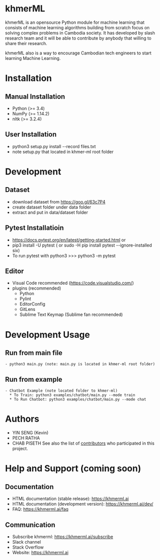 khmerML
============

khmerML is an opensource Python module for machine learning that consists of machine learning algorithms building from scratch focus on solving complex problems in Cambodia society. It has developed by slash research team and it will be able to contribute by anybody that willing to share their research.

khmerML also is a way to encourage Cambodian tech engineers to start learning Machine Learning.


Installation
============

Manual Installation
-------------------
- Python (>= 3.4)
- NumPy (>= 1.14.2)
- nltk (>= 3.2.4)

User Installation
----------------
- python3 setup.py install --record files.txt
- note setup.py that located in khmer-ml root folder


Development
===========

Dataset
-------
- download dataset from https://goo.gl/63c7P4
- create dataset folder under data folder
- extract and put in data/dataset folder

Pytest Installatioin
--------------------
- https://docs.pytest.org/en/latest/getting-started.html or
- pip3 install -U pytest ( or sudo -H pip install pytest --ignore-installed six)
- To run pytest with python3 >>> python3 -m pytest

Editor
--------------
- Visual Code recommended (https://code.visualstudio.com/)
- plugins (recommended)
  * Python
  * Pylint
  * EditorConfig
  * GitLens
  * Sublime Text Keymap (Sublime fan recommended)

Development Usage
===========

Run from main file
------------------
~~~~~~~~~~~~~~~~~
- python3 main.py (note: main.py is located in khmer-ml root folder)
~~~~~~~~~~~~~~~~~

Run from example
----------------
~~~~~~~~~~~~~~~~~
- Chatbot Example (note located folder to khmer-ml)
  * To Train: python3 examples/chatbot/main.py --mode train
  * To Run Chatbot: python3 examples/chatbot/main.py --mode chat
~~~~~~~~~~~~~~~~~

Authors
================
* YIN SENG (Kevin)
* PECH RATHA
* CHAB PISETH
See also the list of [contributors](https://www.slash.co) who participated in this project.

Help and Support (coming soon)
================

Documentation
-------------
* HTML documentation (stable release): https://khmerml.ai
* HTML documentation (development version): https://khmerml.ai/dev/
* FAQ: https://khmerml.ai/faq

Communication
-------------
* Subscribe khmerml: https://khmerml.ai/subscribe
* Slack channel
* Stack Overflow
* Website: https://khmerml.ai

